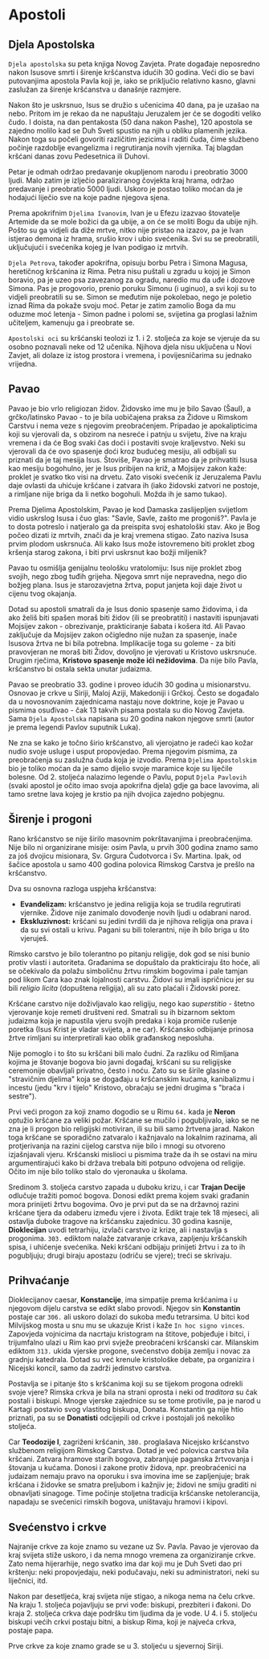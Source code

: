 # Apostoli

## Djela Apostolska

`Djela apostolska` su peta knjiga Novog Zavjeta. Prate događaje neposredno nakon Isusove smrti i širenje kršćanstva idućih 30 godina. Veći dio se bavi putovanjima apostola Pavla koji je, iako se priključio relativno kasno, glavni zaslužan za širenje kršćanstva u današnje razmjere.

Nakon što je uskrsnuo, Isus se družio s učenicima 40 dana, pa je uzašao na nebo. Pritom im je rekao da ne napuštaju Jeruzalem jer će se dogoditi veliko čudo. I doista, na dan pentakosta (50 dana nakon Pashe), 120 apostola se zajedno molilo kad se Duh Sveti spustio na njih u obliku plamenih jezika. Nakon toga su počeli govoriti različitim jezicima i raditi čuda, čime službeno počinje razdoblje evangelizma i regrutiranja novih vjernika. Taj blagdan kršćani danas zovu Pedesetnica ili Duhovi.

Petar je odmah održao predavanje okupljenom narodu i preobratio 3000 ljudi. Malo zatim je izlječio paraliziranog čovjekta kraj hrama, održao predavanje i preobratio 5000 ljudi. Uskoro je postao toliko moćan da je hodajući liječio sve na koje padne njegova sjena.

Prema apokrifnim `Djelima Ivanovim`, Ivan je u Efezu izazvao štovatelje Artemide da se mole božici da ga ubije, a on će se moliti Bogu da ubije njih. Pošto su ga vidjeli da diže mrtve, nitko nije pristao na izazov, pa je Ivan istjerao demona iz hrama, srušio krov i ubio svećenika. Svi su se preobratili, uključujući i svećenika kojeg je Ivan podigao iz mrtvih.

`Djela Petrova`, također apokrifna, opisuju borbu Petra i Simona Magusa, heretičnog kršćanina iz Rima. Petra nisu puštali u zgradu u kojoj je Simon boravio, pa je uzeo psa zavezanog za ogradu, naredio mu da uđe i dozove Simona. Pas je progovorio, prenio poruku Simonu (i uginuo), a svi koji su to vidjeli preobratili su se. Simon se međutim nije pokolebao, nego je poletio iznad Rima da pokaže svoju moć. Petar je zatim zamolio Boga da mu oduzme moć letenja - Simon padne i polomi se, svijetina ga proglasi lažnim učiteljem, kamenuju ga i preobrate se.

`Apostolski oci` su kršćanski teolozi iz 1. i 2. stoljeća za koje se vjeruje da su osobno poznavali neke od 12 učenika. Njihova djela nisu uključena u Novi Zavjet, ali dolaze iz istog prostora i vremena, i povijesničarima su jednako vrijedna.

## Pavao

Pavao je bio vrlo religiozan židov. Židovsko ime mu je bilo Savao (Šaul), a grčko/latinsko Pavao - to je bila uobičajena praksa za Židove u Rimskom Carstvu i nema veze s njegovim preobraćenjem. Pripadao je apokalipticima koji su vjerovali da, s obzirom na nesreće i patnju u svijetu, žive na kraju vremena i da će Bog svaki čas doći i postaviti svoje kraljevstvo. Neki su vjerovali da će ovo spasenje doći kroz budućeg mesiju, ali odbijali su priznati da je taj mesija Isus. Štoviše, Pavao je smatrao da je prihvatiti Isusa kao mesiju bogohulno, jer je Isus pribijen na križ, a Mojsijev zakon kaže: proklet je svatko tko visi na drvetu. Zato visoki svećenik iz Jeruzalema Pavlu daje ovlasti da uhićuje kršćane i zatvara ih (iako židovski zatvori ne postoje, a rimljane nije briga da li netko bogohuli. Možda ih je samo tukao).

Prema Djelima Apostolskim, Pavao je kod Damaska zaslijepljen svijetlom vidio uskrslog Isusa i čuo glas: "Savle, Savle, zašto me progoniš?". Pavla je to dosta potreslo i natjeralo ga da preispita svoj eshatološki stav. Ako je Bog počeo dizati iz mrtvih, znači da je kraj vremena stigao. Zato naziva Isusa prvim plodom uskrsnuća. Ali kako Isus može istovremeno biti proklet zbog kršenja starog zakona, i biti prvi uskrsnut kao božji miljenik?

Pavao tu osmišlja genijalnu teološku vratolomiju: Isus nije proklet zbog svojih, nego zbog tuđih grijeha. Njegova smrt nije nepravedna, nego dio božjeg plana. Isus je starozavjetna žrtva, poput janjeta koji daje život u cijenu tvog okajanja.

Dotad su apostoli smatrali da je Isus donio spasenje samo židovima, i da ako želiš biti spašen moraš biti židov (ili se preobratiti) i nastaviti ispunjavati Mojsijev zakon - obrezivanje, prakticiranje šabata i košera itd. Ali Pavao zaključuje da Mojsijev zakon očigledno nije nužan za spasenje, inače Isusova žrtva ne bi bila potrebna. Implikacije toga su goleme - za biti pravovjeran ne moraš biti Židov, dovoljno je vjerovati u Kristovo uskrsnuće. Drugim rječima, **Kristovo spasenje može ići nežidovima**. Da nije bilo Pavla, kršćanstvo bi ostala sekta unutar judaizma.

Pavao se preobratio 33. godine i proveo idućih 30 godina u misionarstvu. Osnovao je crkve u Siriji, Maloj Aziji, Makedoniji i Grčkoj. Često se događalo da u novosnovanim zajednicama nastaju nove doktrine, koje je Pavao u pismima osuđivao - čak 13 takvih pisama postala su dio Novog Zavjeta. Sama `Djela Apostolska` napisana su 20 godina nakon njegove smrti (autor je prema legendi Pavlov suputnik Luka).

Ne zna se kako je točno širio kršćanstvo, ali vjerojatno je radeći kao kožar nudio svoje usluge i usput propovjedao. Prema njegovim pismima, za preobraćenja su zaslužna čuda koja je izvodio. Prema `Djelima Apostolskim` bio je toliko moćan da je samo dijelio svoje maramice koje su liječile bolesne. Od 2. stoljeća nalazimo legende o Pavlu, poput `Djela Pavlovih` (svaki apostol je očito imao svoja apokrifna djela) gdje ga bace lavovima, ali tamo sretne lava kojeg je krstio pa njih dvojica zajedno pobjegnu.

## Širenje i progoni

Rano kršćanstvo se nije širilo masovnim pokrštavanjima i preobraćenjima. Nije bilo ni organizirane misije: osim Pavla, u prvih 300 godina znamo samo za još dvojicu misionara, Sv. Grgura Čudotvorca i Sv. Martina. Ipak, od šačice apostola u samo 400 godina polovica Rimskog Carstva je prešlo na kršćanstvo.

Dva su osnovna razloga uspjeha kršćanstva:
* **Evanđelizam:** kršćanstvo je jedina religija koja se trudila regrutirati vjernike. Židove nije zanimalo dovođenje novih ljudi u odabrani narod.
* **Ekskluzivnost:** kršćani su jedini tvrdili da je njihova religija ona prava i da su svi ostali u krivu. Pagani su bili tolerantni, nije ih bilo briga u što vjeruješ.

Rimsko carstvo je bilo tolerantno po pitanju religije, dok god se nisi bunio protiv vlasti i autoriteta. Građanima se dopuštalo da prakticiraju što hoće, ali se očekivalo da polažu simboličnu žrtvu rimskim bogovima i pale tamjan pod likom Cara kao znak lojalnosti carstvu. Židovi su imali ispričnicu jer su bili *religio licita* (dopuštena religija), ali su zato plaćali i Židovski porez.

Kršćane carstvo nije doživljavalo kao religiju, nego kao *superstitio* - štetno vjerovanje koje remeti društveni red. Smatrali su ih bizarnom sektom judaizma koja je napustila vjeru svojih predaka i koja promiče rušenje poretka (Isus Krist je vladar svijeta, a ne car). Kršćansko odbijanje prinosa žrtve rimljani su interpretirali kao oblik građanskog neposluha.

Nije pomoglo i to što su krščani bili malo čudni. Za razliku od Rimljana kojima je štovanje bogova bio javni događaj, kršćani su su religijske ceremonije obavljali privatno, često i noću. Zato su se širile glasine o "stravičnim djelima" koja se događaju u kršćanskim kućama, kanibalizmu i incestu (jedu "krv i tijelo" Kristovo, obraćaju se jedni drugima s "braća i sestre").

Prvi veći progon za koji znamo dogodio se u Rimu `64.` kada je **Neron** optužio kršćane za veliki požar. Kršćane se mučilo i pogubljivalo, iako se ne zna je li progon bio religijski motiviran, ili su bili samo žrtvena jarad. Nakon toga kršćane se sporadično zatvaralo i kažnjavalo na lokalnim razinama, ali protjerivanja na razini cijelog carstva nije bilo i mnogi su otvoreno izjašnjavali vjeru. Kršćanski mislioci u pismima traže da ih se ostavi na miru argumentirajući kako bi država trebala biti potpuno odvojena od religije. Očito im nije bilo toliko stalo do vjeronauka u školama.

Sredinom 3. stoljeća carstvo zapada u duboku krizu, i car **Trajan Decije** odlučuje tražiti pomoć bogova. Donosi edikt prema kojem svaki građanin mora prinijeti žrtvu bogovima. Ovo je prvi put da se na državnoj razini kršćane tjera da odaberu između vjere i života. Edikt traje tek 18 mjeseci, ali ostavlja duboke tragove na kršćansku zajednicu. 30 godina kasnije, **Dioklecijan** uvodi tetrarhiju, izvlači carstvo iz krize, ali i nastavlja s progonima. `303.` ediktom nalaže zatvaranje crkava, zapljenju kršćanskih spisa, i uhićenje svećenika. Neki kršćani odbijaju prinijeti žrtvu i za to ih pogubljuju; drugi biraju apostazu (odriču se vjere); treći se skrivaju.

## Prihvaćanje

Dioklecijanov caesar, **Konstancije**, ima simpatije prema kršćanima i u njegovom dijelu carstva se edikt slabo provodi. Njegov sin **Konstantin** postaje car `306.` ali uskoro dolazi do sukoba među tetrarsima. U bitci kod Milvijskog mosta u snu mu se ukazuje Krist i kaže `In hoc signo vinces`. Zapovjeda vojnicima da nacrtaju kristogram na štitove, pobjeđuje i bitci, i trijumfalno ulazi u Rim kao prvi svježe preobraćeni kršćanski car. Milanskim ediktom `313.` ukida vjerske progone, svećenstvo dobija zemlju i novac za gradnju katedrala. Dotad su već krenule kristološke debate, pa organizira i Nicejski koncil, samo da zadrži jedinstvo carstva.

Postavlja se i pitanje što s kršćanima koji su se tijekom progona odrekli svoje vjere? Rimska crkva je bila na strani oprosta i neki od *traditora* su čak postali i biskupi. Mnoge vjerske zajednice su se tome protivile, pa je narod u Kartagi postavio svog vlastitog biskupa, Donata. Konstantin ga nije htio priznati, pa su se **Donatisti** odcijepili od crkve i postojali još nekoliko stoljeća.

Car **Teodozije I**, zagriženi kršćanin, `380.` proglašava Nicejsko kršćanstvo službenom religijom Rimskog Carstva. Dotad je već polovica carstva bila kršćani. Zatvara hramove starih bogova, zabranjuje paganska žrtvovanja i štovanja u kućama. Donosi i zakone protiv židova, npr. preobraćenici na judaizam nemaju pravo na oporuku i sva imovina ime se zapljenjuje; brak kršćana i židovke se smatra preljubom i kažnjiv je; židovi ne smiju graditi ni obnavljati sinagoge. Time počinje stoljetna tradicija kršćanske netolerancija, napadaju se svećenici rimskih bogova, uništavaju hramovi i kipovi.

## Svećenstvo i crkve

Najranije crkve za koje znamo su vezane uz Sv. Pavla. Pavao je vjerovao da kraj svijeta stiže uskoro, i da nema mnogo vremena za organiziranje crkve. Zato nema hijerarhije, nego svatko ima dar koji mu je Duh Sveti dao pri krštenju: neki propovjedaju, neki podučavaju, neki su administratori, neki su liječnici, itd.

Nakon par desetljeća, kraj svijeta nije stigao, a nikoga nema na čelu crkve. Na kraju 1. stoljeća pojavljuju se prvi vođe: biskupi, prezbiteri i đakoni. Do kraja 2. stoljeća crkva daje podršku tim ljudima da je vode. U 4. i 5. stoljeću biskupi većih crkvi postaju bitni, a biskup Rima, koji je najveća crkva, postaje papa.

Prve crkve za koje znamo grade se u 3. stoljeću u sjevernoj Siriji.
